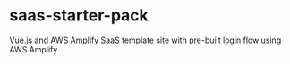 # saas-starter-pack
Vue.js and AWS Amplify SaaS template site with pre-built login flow using AWS Amplify 
